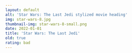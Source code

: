```yaml
---
layout: default
alt: 'Star Wars: The Last Jedi stylized movie heading'
img: star-wars-8.jpg
thumbnail-img: star-wars-8-small.png
date: 2022-01-01
title: 'Star Wars: The Last Jedi'
old: true
rating: bad
---
```

